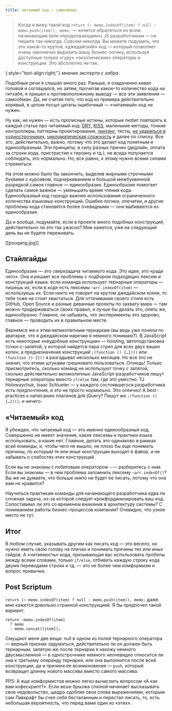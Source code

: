```yaml
---
title: читаемый код — самообман
---
```


> Когда я вижу такой код `return (~ memo.indexOf(item) ? null : memo.push(item)), memo;`
— хочется обратиться ко всем начинающим (или «продолжающим») JS разработчикам —
не пишите так никогда. Совсем никогда. Вы можете подумать, что это какой-то крутой,
«джедайский» код — который позволяет очень лаконично выразить вашу бизнес-логику, 
используя доступные только «гуру» «экзотические» операторы и конструкции. 
Это абсолютно не так.

{:style="text-align:right;"}
_мнение эксперта с хабра_

Подобные речи я слышал много раз. Раньше, я озадаченно кивал головой и соглашался, но
затем, прочитав какое-то количество кода на гитхабе, я пришел к противоположному выводу — 
все эти заявления — самообман. Да, не считая того, что код из примера действительно корявый,
в целом посыл цитаты ошибочный — «читаемый» код не нужен. 

Ну как, не нужен — есть прописные истины, которые любят повторять в каждой статье
про читаемый код: [DRY][4], [KISS][5], маленькие методы, тонкие контроллеры, паттерны проектирования,
[линтинг][3], тесты, [не ударяться в «однострочники»][2], [цикломатическая сложность][1] и далее по списку. Все это,
действительно, важно, потому что это делает код понятным и единообразным. Эти принципы,
в силу разных причин (дедлайн, оплата за строки кода, пристрастие к героину и тд.), не вседа
получается соблюдать, это нормально. Но, все равно, к этому нужно всеми силами стремиться.

На этом можно было бы закончить, выделив жирными строчными буквами с курсивом, подчеркиванием
и большой межбуквенной разрядкой самое главное — единообразие. Единообразие помогает сделать
самое важное — уменьшить время чтения кода. Единообразный код гораздо важнее использования
ограниченного количества языковых конструкций. Ошибки логики, опечатки, и другие проблемы кода
становятся более очевидными — они выбиваются из единообразия.

Да и вообще, подумайте, если в проекте много подобных конструкций, действительно ли это
так ужасно? Мне кажется, уже на следующий день вы не будете переживать.

[[pouqang.jpg]]


## Стайлгайды

Единообразие — это сверхзадача читаемого кода. Это идея, это «ради чего». Она
и решает все проблемы с подбором подходящих лексем и конструкций языка:
если команда использует тернарные операторы — пишешь их, если в коде есть
лексемы `~arr.indexOf(item)` — используешь их. Если никто не говорит
на крутом джедайском кокни, то тебе тоже не стоит хвастаться. Для оттачивания
своего стиля есть GitHub, Open Source и разные диванные проекты по захвату мира
— там можно придерживаться своих правил, и лучше бы делать это, опять же,
единообразно. Главное, не забывать, что эксперименты это здорово, главное
— проводить их в правильном месте.

Вернемся же к этим великолепным тернаркам (вы ведь уже поняли по аватарке, что я 
джедайском наречии я немного понимаю?). В JavaScript есть некоторые «неудобные
конструкции» — hoisting, автоподстановка точки-с-запятой, у которой найдется
пара стрел для всех двух ваших колен, а предназначение конструкций `;(function () {…})()`
или `!function () {}()` я разгадывал несколько месяцев. Но все это не значит, что этими
штуками грешновато пользоваться. Отнюдь! Только присмотритесь, сколько команд
не используют точку с запятой, сколько действительно великолепных JavaScript-разработчиков
пишут тернарные операторы вместо `if/else` там, где это уместно. TJ Holowaychuk, Isaac Schlueter —
у каждого состоявшегося разработчика есть предпочтения, и это не просто нормально. Это отлично! А best-practices
к написанию плагинов для jQuery? Пишут же `;(function () {…})()`, и ничего.


##  «Читаемый» код

Я убежден, что читаемый код — это именно единообразный код. Совершенно не имеет 
значения, какие лексемы и практики языка использовать, а какие нет. Главное, 
делать это одинаково в рамках всей команды, и, чтобы чего не вышло, не плохо 
бы еще понимать причины, по которым те или иные конструкции выходят в фавор, и
не забывать о слабостях этих конструкций.

Если вы не знакомы с побитовым оператором `~` — разберитесь с ним. Если вы 
знакомы — в чем проблема запомнить лексему `~arr.indexOf()`? Вы же не думаете,
что больше никто не будет ее писать, потому что она вам не нравится?

Научиться практикам команды для начинающего разработчика едва ли сложная задача, 
из-за которой следует крокфординизировать ваш код. Сопоставимо ли это со 
временем вникания в архитектуру системы? С пониманием работы бизнес-процессов 
компании? Очевидно, что узкое место не тут.


## Итог
 
В любом случае, указывать другим как писать код — это весело, но нужно иметь
свою голову на плечах и понимать причины тех или иных гайдов. А «читаемость» кода,
призывающая вас использовать пробелы между всеми словами, только `if/else`, 
отбивать каждую строку кода двумя переводами строки и тд. — это не более чем
комформизм и вопрос привычки.


## Post Scriptum 

`return (~ memo.indexOf(item) ? null : memo.push(item)), memo;` даже мне 
кажется  довольно странной конструкцией. Я бы предпочел такой вариант:

    return ~memo.indexOf(item)
      ? memo
      : memo.concat([item]);

Смущают меня две вещи: null в одном из полей тернарного оператора — верный признак
задуматься, действительно ли он должен быть тернарным; запятую же после тернарки
я нахожу немного двусмысленной — в однострочнике немного неочевидно относится ли она
к третьему операнду тернарки, или она выполнится после всей конструкции, да и причина
ее возникновения — `push`, который возвращет длинну нового массива вместо самого массива. 

PPS: А еще комформистов можно легко вычислить вопросом «А как вам кофескрипт?». Если
мсье брызжа слюной начинает высказывать свое недовольство, щедро сдобляя свои слова
выражениями, которым сам Лавкрафт бы счел себя бесталанным и перестал писать, то,
есть небольшая вероятность, что перед вами один из «этих».

[1]: https://ru.wikipedia.org/wiki/%D6%E8%EA%EB%EE%EC%E0%F2%E8%F7%E5%F1%EA%E0%FF_%F1%EB%EE%E6%ED%EE%F1%F2%FC
[2]: https://ru.wikipedia.org/wiki/%D0%9A%D0%BE%D0%BB%D0%B8%D1%87%D0%B5%D1%81%D1%82%D0%B2%D0%BE_%D1%81%D1%82%D1%80%D0%BE%D0%BA_%D0%BA%D0%BE%D0%B4%D0%B0
[3]: http://www.jshint.com/
[4]: https://ru.wikipedia.org/wiki/Don%27t_repeat_yourself
[5]: https://ru.wikipedia.org/wiki/KISS_(%D0%BF%D1%80%D0%B8%D0%BD%D1%86%D0%B8%D0%BF)
